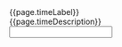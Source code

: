 
<div class="usa-form-group">
  <label class="usa-label" id="appointment-time-label" for="appointment-time">
    {{page.timeLabel}}
  </label>
  <div class="usa-hint" id="appointment-time-hint">
    {{page.timeDescription}}
  </div>
  <div class="usa-time-picker">
    <input
      class="usa-input"
      id="appointment-time"
      name="appointment-time"
      aria-describedby="appointment-time-label appointment-time-hint"
    />
  </div>
</div>